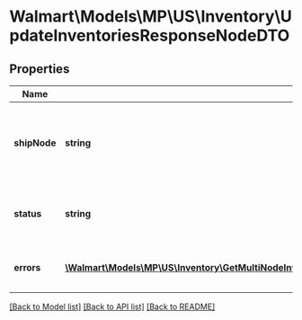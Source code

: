 # Walmart\Models\MP\US\Inventory\UpdateInventoriesResponseNodeDTO

## Properties

Name | Type | Description | Notes
------------ | ------------- | ------------- | -------------
**shipNode** | **string** | ShipNode Id of the ship node for which the inventory is requested | [optional]
**status** | **string** | Node Update status. Example: 'Success' | [optional]
**errors** | [**\Walmart\Models\MP\US\Inventory\GetMultiNodeInventoryForSkuAndAllShipnodes200ResponseNodesInnerErrorsInner[]**](GetMultiNodeInventoryForSkuAndAllShipnodes200ResponseNodesInnerErrorsInner.md) | Node Update Error description. | [optional]


[[Back to Model list]](./) [[Back to API list]](../../../../../README.md#supported-apis) [[Back to README]](../../../../../README.md)
